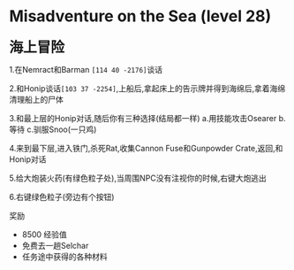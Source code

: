 # Misadventure on the Sea (level 28)
<span style="font-size: 25px;">**海上冒险**</span>

1.在Nemract和Barman `[114 40 -2176]`谈话

2.和Honip谈话`[103 37 -2254]`,上船后,拿起床上的告示牌并得到海绵后,拿着海绵清理船上的尸体

3.和最上层的Honip对话,随后你有三种选择(结局都一样) a.用技能攻击Osearer b.等待 c.驯服Snoo(一只鸡)

4.来到最下层,进入铁门,杀死Rat,收集Cannon Fuse和Gunpowder Crate,返回,和Honip对话

5.给大炮装火药(有绿色粒子处),当周围NPC没有注视你的时候,右键大炮逃出

6.右键绿色粒子(旁边有个按钮)

奖励

+ 8500 经验值
+ 免费去一趟Selchar
+ 任务途中获得的各种材料